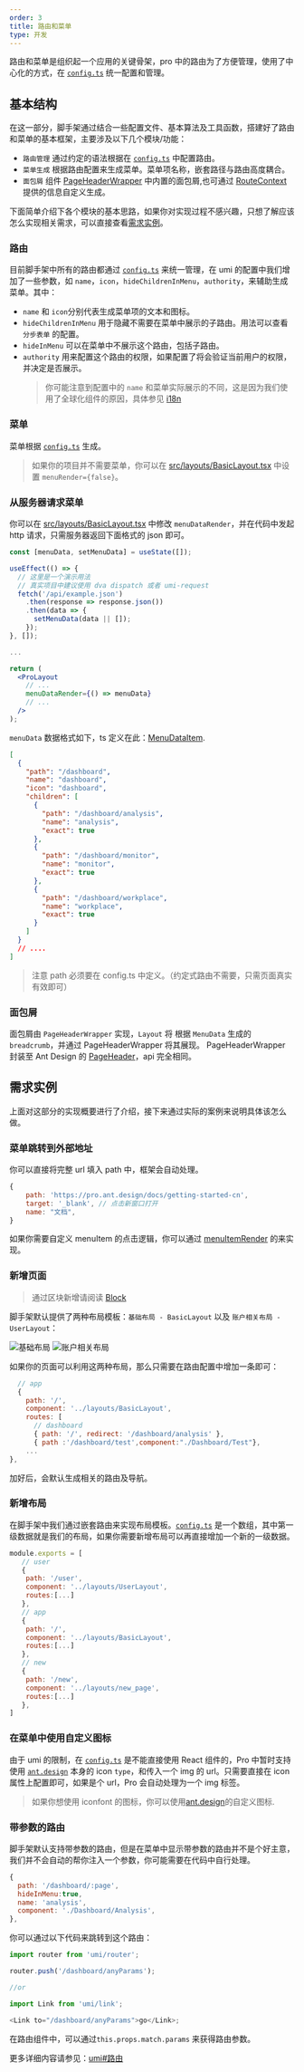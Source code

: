 ```yaml
---
order: 3
title: 路由和菜单
type: 开发
---
```


路由和菜单是组织起一个应用的关键骨架，pro 中的路由为了方便管理，使用了中心化的方式，在 [`config.ts`](https://github.com/ant-design/ant-design-pro/blob/33f562974d1c72e077652223bd816a57933fe242/config/config.ts) 统一配置和管理。

## 基本结构

在这一部分，脚手架通过结合一些配置文件、基本算法及工具函数，搭建好了路由和菜单的基本框架，主要涉及以下几个模块/功能：

- `路由管理` 通过约定的语法根据在 [`config.ts`](https://github.com/ant-design/ant-design-pro/blob/33f562974d1c72e077652223bd816a57933fe242/config/config.ts) 中配置路由。
- `菜单生成` 根据路由配置来生成菜单。菜单项名称，嵌套路径与路由高度耦合。
- `面包屑` 组件 [PageHeaderWrapper](https://github.com/ant-design/ant-design-pro-layout#pageheaderwrapper) 中内置的面包屑,也可通过 [RouteContext](/blog/new-pro-use-cn#routecontext) 提供的信息自定义生成。

下面简单介绍下各个模块的基本思路，如果你对实现过程不感兴趣，只想了解应该怎么实现相关需求，可以直接查看[需求实例](/docs/router-and-nav#需求实例)。

### 路由

目前脚手架中所有的路由都通过 [`config.ts`](https://github.com/ant-design/ant-design-pro/blob/33f562974d1c72e077652223bd816a57933fe242/config/config.ts) 来统一管理，在 umi 的配置中我们增加了一些参数，如 `name`，`icon`，`hideChildrenInMenu`，`authority`，来辅助生成菜单。其中：

- `name` 和 `icon`分别代表生成菜单项的文本和图标。
- `hideChildrenInMenu` 用于隐藏不需要在菜单中展示的子路由。用法可以查看 `分步表单` 的配置。
- `hideInMenu` 可以在菜单中不展示这个路由，包括子路由。
- `authority` 用来配置这个路由的权限，如果配置了将会验证当前用户的权限，并决定是否展示。
  > 你可能注意到配置中的 `name` 和菜单实际展示的不同，这是因为我们使用了全球化组件的原因，具体参见 [i18n](/docs/i18n)

### 菜单

菜单根据 [`config.ts`](https://github.com/ant-design/ant-design-pro/blob/33f562974d1c72e077652223bd816a57933fe242/config/config.ts) 生成。

> 如果你的项目并不需要菜单，你可以在 [src/layouts/BasicLayout.tsx](https://github.com/ant-design/ant-design-pro/blob/master/src/layouts/BasicLayout.tsx#L116) 中设置 `menuRender={false}`。

### 从服务器请求菜单

你可以在 [src/layouts/BasicLayout.tsx](https://github.com/ant-design/ant-design-pro/blob/4420ae2c224144c4114e5384bddc3e8ab0e1dc1c/src/layouts/BasicLayout.tsx#L116) 中修改 `menuDataRender`，并在代码中发起 http 请求，只需服务器返回下面格式的 json 即可。

```jsx
const [menuData, setMenuData] = useState([]);

useEffect(() => {
  // 这里是一个演示用法
  // 真实项目中建议使用 dva dispatch 或者 umi-request
  fetch('/api/example.json')
    .then(response => response.json())
    .then(data => {
      setMenuData(data || []);
    });
}, []);

...

return (
  <ProLayout
    // ...
    menuDataRender={() => menuData}
    // ...
  />
);
```

`menuData` 数据格式如下，ts 定义在此：[MenuDataItem](https://github.com/ant-design/ant-design-pro-layout/blob/56590a06434c3d0e77dbddcd2bc60827c9866706/src/typings.ts#L18).

```json
[
  {
    "path": "/dashboard",
    "name": "dashboard",
    "icon": "dashboard",
    "children": [
      {
        "path": "/dashboard/analysis",
        "name": "analysis",
        "exact": true
      },
      {
        "path": "/dashboard/monitor",
        "name": "monitor",
        "exact": true
      },
      {
        "path": "/dashboard/workplace",
        "name": "workplace",
        "exact": true
      }
    ]
  }
  // ....
]
```

> 注意 path 必须要在 config.ts 中定义。（约定式路由不需要，只需页面真实有效即可）

### 面包屑

面包屑由 `PageHeaderWrapper` 实现，`Layout` 将 根据 `MenuData` 生成的 `breadcrumb`，并通过 PageHeaderWrapper 将其展现。 PageHeaderWrapper 封装至 Ant Design 的 [PageHeader](https://ant.design/components/page-header-cn)，api 完全相同。

## 需求实例

上面对这部分的实现概要进行了介绍，接下来通过实际的案例来说明具体该怎么做。

### 菜单跳转到外部地址

你可以直接将完整 url 填入 path 中，框架会自动处理。

```js
{
    path: 'https://pro.ant.design/docs/getting-started-cn',
    target: '_blank', // 点击新窗口打开
    name: "文档",
}
```

如果你需要自定义 menuItem 的点击逻辑，你可以通过 [menuItemRender](https://github.com/ant-design/ant-design-pro/blob/e14b1311d5efdd032a04d86ed4ed80292b832822/src/layouts/BasicLayout.tsx#L103) 的来实现。

### 新增页面

> 通过区块新增请阅读 [Block](/docs/block-cn)

脚手架默认提供了两种布局模板：`基础布局 - BasicLayout` 以及 `账户相关布局 - UserLayout`：

<img alt="基础布局" src="https://gw.alipayobjects.com/zos/rmsportal/oXmyfmffJVvdbmDoGvuF.png" />

<img alt="账户相关布局" src="https://gw.alipayobjects.com/zos/rmsportal/mXsydBXvLqBVEZLMssEy.png" />

如果你的页面可以利用这两种布局，那么只需要在路由配置中增加一条即可：

```js
  // app
  {
    path: '/',
    component: '../layouts/BasicLayout',
    routes: [
      // dashboard
      { path: '/', redirect: '/dashboard/analysis' },
      { path :'/dashboard/test',component:"./Dashboard/Test"},
    ...
},
```

加好后，会默认生成相关的路由及导航。

### 新增布局

在脚手架中我们通过嵌套路由来实现布局模板。[`config.ts`](https://github.com/ant-design/ant-design-pro/blob/33f562974d1c72e077652223bd816a57933fe242/config/config.ts) 是一个数组，其中第一级数据就是我们的布局，如果你需要新增布局可以再直接增加一个新的一级数据。

```js
module.exports = [
   // user
   {
    path: '/user',
    component: '../layouts/UserLayout',
    routes:[...]
   },
   // app
   {
    path: '/',
    component: '../layouts/BasicLayout',
    routes:[...]
   },
   // new
   {
    path: '/new',
    component: '../layouts/new_page',
    routes:[...]
   },
]

```

### 在菜单中使用自定义图标

由于 umi 的限制，在 [`config.ts`](https://github.com/ant-design/ant-design-pro/blob/33f562974d1c72e077652223bd816a57933fe242/config/config.ts) 是不能直接使用 React 组件的，Pro 中暂时支持使用 [`ant.design`](https://ant.design/components/icon-cn/) 本身的 icon `type`，和传入一个 img 的 url。只需要直接在 icon 属性上配置即可，如果是个 url，Pro 会自动处理为一个 img 标签。

> 如果你想使用 iconfont 的图标，你可以使用[ant.design](https://ant.design/components/icon-cn/#%E8%87%AA%E5%AE%9A%E4%B9%)的自定义图标.

### 带参数的路由

脚手架默认支持带参数的路由，但是在菜单中显示带参数的路由并不是个好主意，我们并不会自动的帮你注入一个参数，你可能需要在代码中自行处理。

```js
{
  path: '/dashboard/:page',
  hideInMenu:true,
  name: 'analysis',
  component: './Dashboard/Analysis',
},
```

你可以通过以下代码来跳转到这个路由：

```js
import router from 'umi/router';

router.push('/dashboard/anyParams');

//or

import Link from 'umi/link';

<Link to="/dashboard/anyParams">go</Link>;
```

在路由组件中，可以通过`this.props.match.params` 来获得路由参数。

更多详细内容请参见：[umi#路由](https://umijs.org/guide/router.html#%E7%BA%A6%E5%AE%9A%E5%BC%8F%E8%B7%AF%E7%94%B1)
